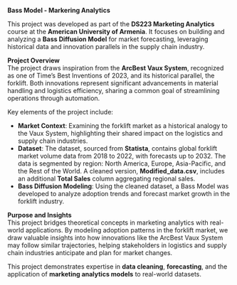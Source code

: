 **Bass Model - Markering Analytics**  

This project was developed as part of the **DS223 Marketing Analytics** course at the **American University of Armenia**. It focuses on building and analyzing a **Bass Diffusion Model** for market forecasting, leveraging historical data and innovation parallels in the supply chain industry.  

**Project Overview**  
The project draws inspiration from the **ArcBest Vaux System**, recognized as one of Time’s Best Inventions of 2023, and its historical parallel, the forklift. Both innovations represent significant advancements in material handling and logistics efficiency, sharing a common goal of streamlining operations through automation.  

Key elements of the project include:  
- **Market Context**: Examining the forklift market as a historical analogy to the Vaux System, highlighting their shared impact on the logistics and supply chain industries.  
- **Dataset**: The dataset, sourced from **Statista**, contains global forklift market volume data from 2018 to 2022, with forecasts up to 2032. The data is segmented by region: North America, Europe, Asia-Pacific, and the Rest of the World. A cleaned version, **Modified_data.csv**, includes an additional **Total Sales** column aggregating regional sales.  
- **Bass Diffusion Modeling**: Using the cleaned dataset, a Bass Model was developed to analyze adoption trends and forecast market growth in the forklift industry.  

**Purpose and Insights**  
This project bridges theoretical concepts in marketing analytics with real-world applications. By modeling adoption patterns in the forklift market, we draw valuable insights into how innovations like the ArcBest Vaux System may follow similar trajectories, helping stakeholders in logistics and supply chain industries anticipate and plan for market changes.  

This project demonstrates expertise in **data cleaning**, **forecasting**, and the application of **marketing analytics models** to real-world datasets.
